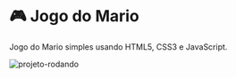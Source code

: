 # 🎮 Jogo do Mario
Jogo do Mario simples usando HTML5, CSS3 e JavaScript.

![projeto-rodando](https://user-images.githubusercontent.com/85466761/172921655-e25b0d11-51b3-4ad9-82b8-5b273dbbb503.gif)

